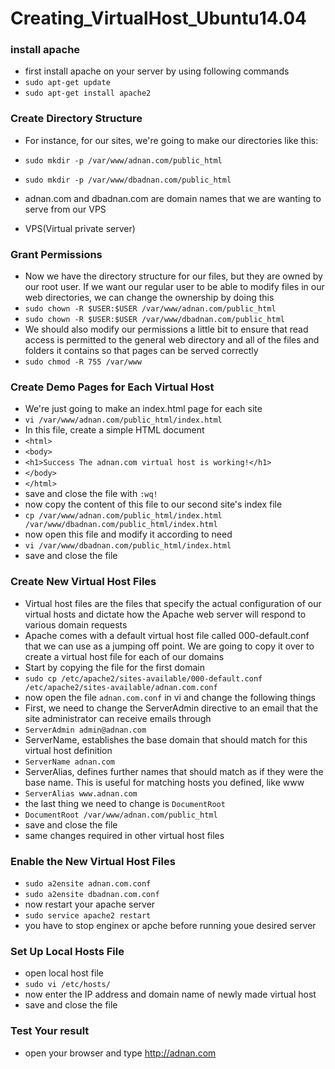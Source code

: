 # Creating_VirtualHost_Ubuntu14.04

### install apache

* first install apache on your server by using following commands
* `sudo apt-get update`
* `sudo apt-get install apache2`

### Create Directory Structure

* For instance, for our sites, we're going to make our directories like this:

* `sudo mkdir -p /var/www/adnan.com/public_html`
* `sudo mkdir -p /var/www/dbadnan.com/public_html`
* adnan.com and dbadnan.com are domain names that we are wanting to serve from our VPS
* VPS(Virtual private server)

### Grant Permissions

* Now we have the directory structure for our files, but they are owned by our root user. If we want our regular user to be able to modify files in our web directories, we can change the ownership by doing this
* `sudo chown -R $USER:$USER /var/www/adnan.com/public_html`
* `sudo chown -R $USER:$USER /var/www/dbadnan.com/public_html`
* We should also modify our permissions a little bit to ensure that read access is permitted to the general web directory and all of the files and folders it contains so that pages can be served correctly
* `sudo chmod -R 755 /var/www`

### Create Demo Pages for Each Virtual Host

* We're just going to make an index.html page for each site
* `vi /var/www/adnan.com/public_html/index.html`
* In this file, create a simple HTML document
* `<html>`
*  `<body>`
*    `<h1>Success The adnan.com virtual host is working!</h1>`
*  `</body>`
* `</html>`
* save and close the file with `:wq!`
* now copy the content of this file to our second site's index file
* `cp /var/www/adnan.com/public_html/index.html /var/www/dbadnan.com/public_html/index.html`
* now open this file and modify it according to need
* `vi /var/www/dbadnan.com/public_html/index.html`
* save and close the file 

### Create New Virtual Host Files

* Virtual host files are the files that specify the actual configuration of our virtual hosts and dictate how the Apache web server will respond to various domain requests
* Apache comes with a default virtual host file called 000-default.conf that we can use as a jumping off point. We are going to copy it over to create a virtual host file for each of our domains
* Start by copying the file for the first domain
* `sudo cp /etc/apache2/sites-available/000-default.conf /etc/apache2/sites-available/adnan.com.conf`
* now open the file `adnan.com.conf` in vi and change the following things
* First, we need to change the ServerAdmin directive to an email that the site administrator can receive emails through
* `ServerAdmin admin@adnan.com`
* ServerName, establishes the base domain that should match for this virtual host definition
* `ServerName adnan.com`
* ServerAlias, defines further names that should match as if they were the base name. This is useful for matching hosts you defined, like www
* `ServerAlias www.adnan.com`
* the last thing we need to change is `DocumentRoot`
* `DocumentRoot /var/www/adnan.com/public_html`
* save and close the file
* same changes required in other virtual host files

### Enable the New Virtual Host Files

* `sudo a2ensite adnan.com.conf`
* `sudo a2ensite dbadnan.com.conf`
* now restart your apache server
* `sudo service apache2 restart`
* you have to stop enginex or apche before running youe desired server

### Set Up Local Hosts File

* open local host file
* `sudo vi /etc/hosts/`
* now enter the IP address and domain name of newly made virtual host
* save and close the file

### Test Your result

* open your browser and type http://adnan.com


